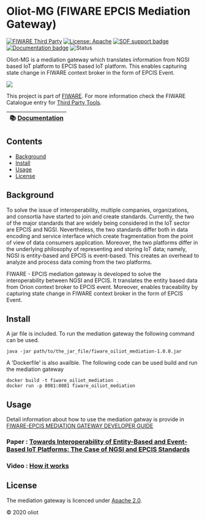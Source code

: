 # Oliot-MG (FIWARE EPCIS Mediation Gateway)

[![FIWARE Third Party](https://nexus.lab.fiware.org/static/badges/chapters/third-party.svg)](https://www.fiware.org/developers/catalogue/)
[![License: Apache](https://img.shields.io/github/license/yalewkidane/FIWARE_EPCIS_Mediation_Gateway.svg)](https://opensource.org/licenses/Apache-2.0)
[![SOF support badge](https://nexus.lab.fiware.org/repository/raw/public/badges/stackoverflow/fiware.svg)](http://stackoverflow.com/questions/tagged/fiware)
<br/>
[![Documentation badge](https://img.shields.io/readthedocs/fiware-epcis-gateway.svg)](https://fiware-epcis-gateway.readthedocs.io/en/latest/?badge=latest)
![Status](https://nexus.lab.fiware.org/static/badges/statuses/incubating.svg)

 Oliot-MG is a mediation gateway which translates information from NGSI based IoT platform to EPCIS based IoT platform. This enables capturing state change in FIWARE context broker in the form of EPCIS Event.

![](./src/main/resources/static/FIware_EPCIS_Mediation_Gateway.png)

This project is part of [FIWARE](https://www.fiware.org/). For more information check the FIWARE Catalogue entry for
[Third Party Tools](https://github.com/Fiware/catalogue/tree/master/third-party).

| :books: [Documentation](https://fiware-epcis-gateway.readthedocs.io) |
| -------------------------------------------------------------------- |

## Contents

-   [Background](#background)
-   [Install](#install)
-   [Usage](#usage)
-   [License](#license)


## Background
To solve the issue of interoperability, multiple companies, organizations, and consortia have started to join and create standards. Currently, the two of the major standards that are widely being considered in the IoT sector are EPCIS and NGSI. Nevertheless, the two standards differ both in data encoding and service interface which create fragmentation from the point of view of data consumers application. Moreover, the two platforms differ in the underlying philosophy of representing and storing IoT data; namely, NGSI is entity-based and EPCIS is event-based. This creates an overhead to analyze and process data coming from the two platforms.

FIWARE - EPCIS mediation gateway is developed to solve the interoperability between NGSI and EPCIS. It translates the entity based data from Orion context broker to EPCIS event. Moreover, enables traceability by capturing state change in FIWARE context broker in the form of EPCIS Event.

## Install
A jar file is included. To run the mediation gateway the following command can be used. 
```console
java -jar path/to/the_jar_file/fiware_oiliot_mediation-1.0.0.jar
```

A 'Dockerfile' is also availble. The following code can be used build and run the mediation gateway

```console
docker build -t fiware_oiliot_mediation .
docker run -p 8081:8081 fiware_oiliot_mediation
```

## Usage

Detail information about how to use the mediation gatway is provide in [FIWARE-EPCIS MEDIATION GATEWAY DEVELOPER GUIDE](./src/main/resources/templates/Guide.pdf)
### Paper : [Towards Interoperability of Entity-Based and Event-Based IoT Platforms: The Case of NGSI and EPCIS Standards](https://ieeexplore.ieee.org/stamp/stamp.jsp?tp=&arnumber=9388690)
### Video : [How it works](https://drive.google.com/file/d/1TsRI_cbWmLY9gSA2hNP6UzybOGGOx6d_/view?usp=sharing)

## License

The mediation gateway is licenced under [Apache 2.0](./LICENSE).

© 2020 oliot




